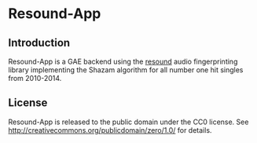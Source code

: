 # Resound-App

## Introduction
Resound-App is a GAE backend using the [resound]() audio fingerprinting library implementing the Shazam algorithm for all number one hit singles from 2010-2014.


## License
Resound-App is released to the public domain under the CC0 license. See <http://creativecommons.org/publicdomain/zero/1.0/> for details.